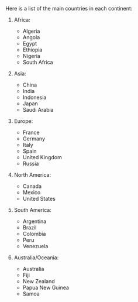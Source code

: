Here is a list of the main countries in each continent:

1. Africa:
   - Algeria
   - Angola
   - Egypt
   - Ethiopia
   - Nigeria
   - South Africa

2. Asia:
   - China
   - India
   - Indonesia
   - Japan
   - Saudi Arabia

3. Europe:
   - France
   - Germany
   - Italy
   - Spain
   - United Kingdom
   - Russia

4. North America:
   - Canada
   - Mexico
   - United States

5. South America:
   - Argentina
   - Brazil
   - Colombia
   - Peru
   - Venezuela

6. Australia/Oceania:
   - Australia
   - Fiji
   - New Zealand
   - Papua New Guinea
   - Samoa

